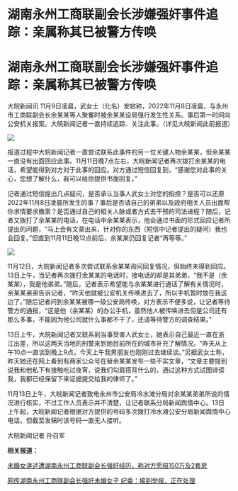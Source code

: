 # 湖南永州工商联副会长涉嫌强奸事件追踪：亲属称其已被警方传唤

# 湖南永州工商联副会长涉嫌强奸事件追踪：亲属称其已被警方传唤

大皖新闻讯
11月9日凌晨，武女士（化名）发帖称，2022年11月8日凌晨，与永州市工商联副会长余某某等人聚餐时被余某某设局强行发生性关系。事后第一时间向公安机关报案。大皖新闻记者一直持续追踪、关注此事。（详见大皖新闻此前报道）

![](https://inews.gtimg.com/om_bt/OrexGd_v8Sg8rW1kP012t35vRLJnV0NiHpjNVvWdHZPToAA/1000)

报道过程中大皖新闻记者一直尝试联系此事件的另一位关键人物余某某，但余某某一直没有出面回应此事。11月11日晚7点左右，大皖新闻记者再次拨打余某某的电话，希望能得到对方对于此事的回应。对方通过短信回复到，“感谢您对此事的关心，您想了解什么，我可以给你提供书面回复。”

记者通过短信提出几点疑问，是否承认当事人武女士对您的指控？是否可以还原2022年11月8日凌晨所发生的事？事后是否请自己的弟弟以及政府相关人员出面帮你求情要求撤案？是否通过自己的相关人脉或者方式去干预的司法进程？随后，记者又拨打了余某某的电话，在电话中余某某表示，他会通过书面的形式回应记者所提出的问题，“马上会有文章出来，针对你的东西（短信中记者提出的疑问）我也会回复。”但直到11月11日晚12点前后，余某某仍回复记者“再等等。”

![](https://inews.gtimg.com/om_bt/OMKHEuCfAZFFEizDUI0TIJzQXmJXE1k7uI8Wa_fpwO41EAA/1000)

11月12日，大皖新闻记者多次尝试联系余某某询问回复情况，但始终未得到回应。13日上午，当记者再次拨打余某某的电话时，接电话的却是其弟弟，“我不是（余某某），我是他弟弟。”随后，记者表示希望能与余某某进行通话了解有关情况时，余某某弟弟告诉记者，“昨天他就被公安机关传唤进去了，所以手机暂时放在我这边了。”随后记者问到余某某被哪一级公安局传唤，对方表示不便多说，让记者等待警方的通报，“这是他（余某某）的办公手机，虽然他人被传唤进去但是公司还有那么多事，不能因为他公司就什么事都不干了，还请等待警方的调查结果。”

13日上午，大皖新闻记者又联系到当事受害人武女士，她表示自己最近一直在浙江出差，所以这两天当地的刑警来到她目前所在的城市补充了解情况。“昨天从上午10点一直谈到晚上9点，今天上午我男朋友也刚刚过去继续谈。”另据武女士称，昨天她还在网上看到有两家公众号在替余某某发布一些不实文章，“文章主要提到说我和他私下有接触吃过夜宵，说我们勾肩搭背什么的，通过这种方式试图诽谤我，我都已经保留下来证据提交给我的律师了。”

11月13日上午，大皖新闻记者致电永州市公安局冷水滩分局对余某某弟弟所说的情况进行核实，不过工作人员表示并不清楚，让记者联系分局新闻舆情中心。13日上午起，大皖新闻记者根据对方提供的号码多次拨打冷水滩公安分局新闻舆情中心电话，但截至发稿时该号码一直无人接听。

大皖新闻记者 孙召军

**相关报道：**

[未婚女讲述遭湖南永州工商联副会长强奸经历，称对方愿赔150万及2套房](https://new.qq.com/rain/a/20231111A01T7I00)

[网传湖南永州工商联副会长强奸未婚女子 纪委：接到举报，正在处理](https://new.qq.com/rain/a/20231110A07BQO00)

